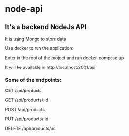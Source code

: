 # node-api
## It's a backend NodeJs API

It is using Mongo to store data

Use docker to run the application:

Enter in the root of the project and run docker-compose up

It will be available in http://localhost:3001/api

### Some of the endpoints:

GET /api/products

GET /api/products/:id

POST /api/products

PUT /api/products/:id

DELETE /api/products/:id


